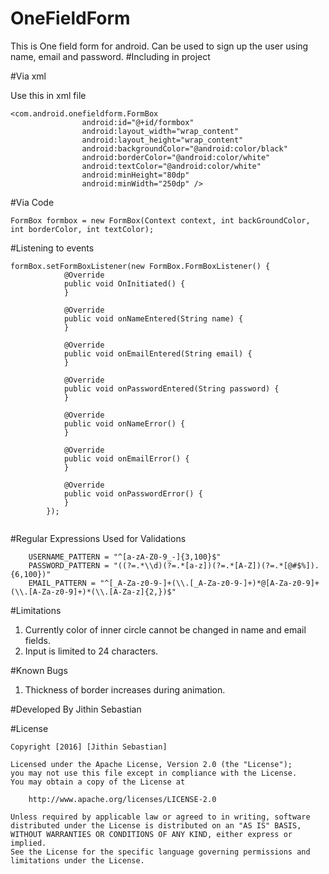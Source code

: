 # OneFieldForm
This is One field form for android. Can be used to sign up the user using name, email and password.
#Including in project

#Via xml

Use this in xml file
```
<com.android.onefieldform.FormBox
                android:id="@+id/formbox"
                android:layout_width="wrap_content"
                android:layout_height="wrap_content"
                android:backgroundColor="@android:color/black"
                android:borderColor="@android:color/white"
                android:textColor="@android:color/white"
                android:minHeight="80dp"
                android:minWidth="250dp" />
```

#Via Code
```
FormBox formbox = new FormBox(Context context, int backGroundColor, int borderColor, int textColor);
```
#Listening to events
```
formBox.setFormBoxListener(new FormBox.FormBoxListener() {
            @Override
            public void OnInitiated() {
            }

            @Override
            public void onNameEntered(String name) {
            }

            @Override
            public void onEmailEntered(String email) {
            }

            @Override
            public void onPasswordEntered(String password) {
            }

            @Override
            public void onNameError() {
            }

            @Override
            public void onEmailError() {
            }

            @Override
            public void onPasswordError() {
            }
        });
        
  ```
#Regular Expressions Used for Validations
```
    USERNAME_PATTERN = "^[a-zA-Z0-9_-]{3,100}$"
    PASSWORD_PATTERN = "((?=.*\\d)(?=.*[a-z])(?=.*[A-Z])(?=.*[@#$%]).{6,100})"
    EMAIL_PATTERN = "^[_A-Za-z0-9-]+(\\.[_A-Za-z0-9-]+)*@[A-Za-z0-9]+(\\.[A-Za-z0-9]+)*(\\.[A-Za-z]{2,})$"

```

#Limitations
1. Currently color of inner circle cannot be changed in name and email fields.
2. Input is limited to 24 characters.


#Known Bugs
1. Thickness of border increases during animation.

#Developed By
Jithin Sebastian

#License
```
Copyright [2016] [Jithin Sebastian]

Licensed under the Apache License, Version 2.0 (the "License");
you may not use this file except in compliance with the License.
You may obtain a copy of the License at

    http://www.apache.org/licenses/LICENSE-2.0

Unless required by applicable law or agreed to in writing, software
distributed under the License is distributed on an "AS IS" BASIS,
WITHOUT WARRANTIES OR CONDITIONS OF ANY KIND, either express or implied.
See the License for the specific language governing permissions and
limitations under the License.
```
